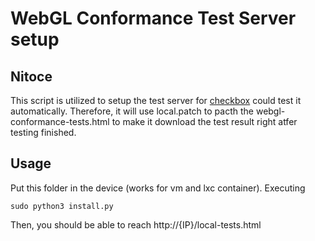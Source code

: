 # WebGL Conformance Test Server setup

## Nitoce
This script is utilized to setup the test server for [checkbox](https://github.com/canonical/checkbox) could test it automatically.
Therefore, it will use local.patch to pacth the webgl-conformance-tests.html to make it download the test result right atfer testing finished.

## Usage
Put this folder in the device (works for vm and lxc container).
Executing

```
sudo python3 install.py
```

Then, you should be able to reach http://{IP}/local-tests.html
